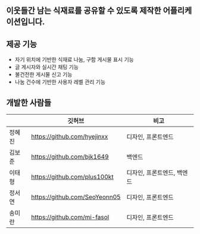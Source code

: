 ## 이웃들간 남는 식재료를 공유할 수 있도록 제작한 어플리케이션입니다.

## 제공 기능
 - 자기 위치에 기반한 식재료 나눔, 구함 게시물 표시 기능
 - 글 게시자와 실시간 채팅 기능
 - 불건전한 게시물 신고 기능
 - 나눔 건수에 기반한 사용자 레벨 관리 기능

## 개발한 사람들
|  | 깃허브 | 비고 |
| --- | --- | --- |
| 정혜진 | https://github.com/hyejinxx | 디자인, 프론트엔드 | 
| 김보준 | https://github.com/bjk1649 | 백엔드 | 
| 이태형 | https://github.com/plus100kt  | 디자인, 프론트엔드, 백엔드 | 
| 정서연 | https://github.com/SeoYeonn05 | 디자인, 프론트엔드 |  
| 송미란 | https://github.com/mi-fasol | 디자인, 프론트엔드  | 
